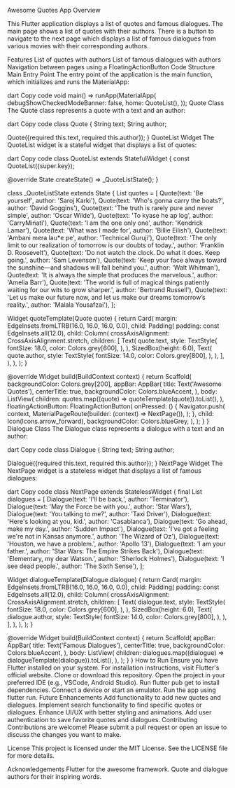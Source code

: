 Awesome Quotes App
Overview

This Flutter application displays a list of quotes and famous dialogues. The main page shows a list of quotes with their authors. There is a button to navigate to the next page which displays a list of famous dialogues from various movies with their corresponding authors.

Features
List of quotes with authors
List of famous dialogues with authors
Navigation between pages using a FloatingActionButton
Code Structure
Main Entry Point
The entry point of the application is the main function, which initializes and runs the MaterialApp:

dart
Copy code
void main() => runApp(MaterialApp(
  debugShowCheckedModeBanner: false,
  home: QuoteList(),
));
Quote Class
The Quote class represents a quote with a text and an author:

dart
Copy code
class Quote {
  String text;
  String author;

  Quote({required this.text, required this.author});
}
QuoteList Widget
The QuoteList widget is a stateful widget that displays a list of quotes:

dart
Copy code
class QuoteList extends StatefulWidget {
  const QuoteList({super.key});

  @override
  State<QuoteList> createState() => _QuoteListState();
}

class _QuoteListState extends State<QuoteList> {
  List<Quote> quotes = [
    Quote(text: 'Be yourself', author: 'Saroj Karki'),
    Quote(text: 'Who\'s gonna carry the boats?', author: 'David Goggins'),
    Quote(text: 'The truth is rarely pure and never simple', author: 'Oscar Wilde'),
    Quote(text: 'To kyase he ap log', author: 'CarryMinati'),
    Quote(text: 'I am the one only one', author: 'Kendrick Lamar'),
    Quote(text: 'What was I made for', author: 'Billie Eilish'),
    Quote(text: 'Ambani mera lau*e pe', author: 'Technical Guruji'),
    Quote(text: 'The only limit to our realization of tomorrow is our doubts of today.', author: 'Franklin D. Roosevelt'),
    Quote(text: 'Do not watch the clock. Do what it does. Keep going.', author: 'Sam Levenson'),
    Quote(text: 'Keep your face always toward the sunshine—and shadows will fall behind you.', author: 'Walt Whitman'),
    Quote(text: 'It is always the simple that produces the marvelous.', author: 'Amelia Barr'),
    Quote(text: 'The world is full of magical things patiently waiting for our wits to grow sharper.', author: 'Bertrand Russell'),
    Quote(text: 'Let us make our future now, and let us make our dreams tomorrow’s reality.', author: 'Malala Yousafzai'),
  ];

  Widget quoteTemplate(Quote quote) {
    return Card(
      margin: EdgeInsets.fromLTRB(16.0, 16.0, 16.0, 0.0),
      child: Padding(
        padding: const EdgeInsets.all(12.0),
        child: Column(
          crossAxisAlignment: CrossAxisAlignment.stretch,
          children: <Widget>[
            Text(
              quote.text,
              style: TextStyle(
                fontSize: 18.0,
                color: Colors.grey[600],
              ),
            ),
            SizedBox(height: 6.0),
            Text(
              quote.author,
              style: TextStyle(
                fontSize: 14.0,
                color: Colors.grey[800],
              ),
            ),
          ],
        ),
      ),
    );
  }

  @override
  Widget build(BuildContext context) {
    return Scaffold(
      backgroundColor: Colors.grey[200],
      appBar: AppBar(
        title: Text('Awesome Quotes'),
        centerTitle: true,
        backgroundColor: Colors.blueAccent,
      ),
      body: ListView(
        children: quotes.map((quote) => quoteTemplate(quote)).toList(),
      ),
      floatingActionButton: FloatingActionButton(
        onPressed: () {
          Navigator.push(
            context,
            MaterialPageRoute(builder: (context) => NextPage()),
          );
        },
        child: Icon(Icons.arrow_forward),
        backgroundColor: Colors.blueGrey,
      ),
    );
  }
}
Dialogue Class
The Dialogue class represents a dialogue with a text and an author:

dart
Copy code
class Dialogue {
  String text;
  String author;

  Dialogue({required this.text, required this.author});
}
NextPage Widget
The NextPage widget is a stateless widget that displays a list of famous dialogues:

dart
Copy code
class NextPage extends StatelessWidget {
  final List<Dialogue> dialogues = [
    Dialogue(text: 'I\'ll be back.', author: 'Terminator'),
    Dialogue(text: 'May the Force be with you.', author: 'Star Wars'),
    Dialogue(text: 'You talking to me?', author: 'Taxi Driver'),
    Dialogue(text: 'Here\'s looking at you, kid.', author: 'Casablanca'),
    Dialogue(text: 'Go ahead, make my day.', author: 'Sudden Impact'),
    Dialogue(text: 'I\'ve got a feeling we\'re not in Kansas anymore.', author: 'The Wizard of Oz'),
    Dialogue(text: 'Houston, we have a problem.', author: 'Apollo 13'),
    Dialogue(text: 'I am your father.', author: 'Star Wars: The Empire Strikes Back'),
    Dialogue(text: 'Elementary, my dear Watson.', author: 'Sherlock Holmes'),
    Dialogue(text: 'I see dead people.', author: 'The Sixth Sense'),
  ];

  Widget dialogueTemplate(Dialogue dialogue) {
    return Card(
      margin: EdgeInsets.fromLTRB(16.0, 16.0, 16.0, 0.0),
      child: Padding(
        padding: const EdgeInsets.all(12.0),
        child: Column(
          crossAxisAlignment: CrossAxisAlignment.stretch,
          children: <Widget>[
            Text(
              dialogue.text,
              style: TextStyle(
                fontSize: 18.0,
                color: Colors.grey[600],
              ),
            ),
            SizedBox(height: 6.0),
            Text(
              dialogue.author,
              style: TextStyle(
                fontSize: 14.0,
                color: Colors.grey[800],
              ),
            ),
          ],
        ),
      ),
    );
  }

  @override
  Widget build(BuildContext context) {
    return Scaffold(
      appBar: AppBar(
        title: Text('Famous Dialogues'),
        centerTitle: true,
        backgroundColor: Colors.blueAccent,
      ),
      body: ListView(
        children: dialogues.map((dialogue) => dialogueTemplate(dialogue)).toList(),
      ),
    );
  }
}
How to Run
Ensure you have Flutter installed on your system. For installation instructions, visit Flutter's official website.
Clone or download this repository.
Open the project in your preferred IDE (e.g., VSCode, Android Studio).
Run flutter pub get to install dependencies.
Connect a device or start an emulator.
Run the app using flutter run.
Future Enhancements
Add functionality to add new quotes and dialogues.
Implement search functionality to find specific quotes or dialogues.
Enhance UI/UX with better styling and animations.
Add user authentication to save favorite quotes and dialogues.
Contributing
Contributions are welcome! Please submit a pull request or open an issue to discuss the changes you want to make.

License
This project is licensed under the MIT License. See the LICENSE file for more details.

Acknowledgements
Flutter for the awesome framework.
Quote and dialogue authors for their inspiring words.
